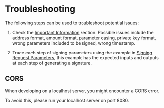 # Troubleshooting

The following steps can be used to troubleshoot potential issues:

1. Check the [Important Information](#important-information) section.
Possible issues include the address format, amount format, parameter casing, private key format,
wrong parameters included to be signed, wrong timestamp.

2. Trace each step of signing parameters using the example in
[ Signing Request Parameters](#signing-request-parameters), this example has
the expected inputs and outputs at each step of generating a signature.

## CORS

When developing on a localhost server, you might encounter a CORS error.

To avoid this, please run your localhost server on port 8080.
